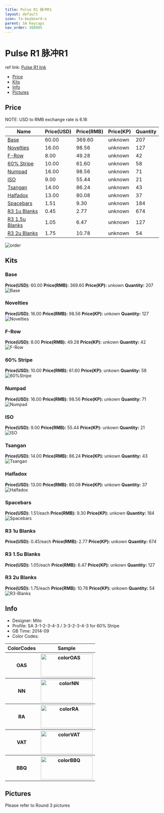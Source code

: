```yaml
---
title: Pulse R1 脉冲R1
layout: default
icon: fa-keyboard-o
parent: SA Keycaps
nav_order: 360985
---
```


# Pulse R1 脉冲R1

ref link: [Pulse R1 link](https://geekhack.org/index.php?topic=62554.0)

* [Price](#price)
* [Kits](#kits)
* [Info](#info)
* [Pictures](#pictures)

## Price

NOTE: USD to RMB exchange rate is 6.16

| Name          | Price(USD)    | Price(RMB)  | Price(KP)  | Quantity |
| ------------- | ------------- | ----------- | ---------- | -------- |
|[Base](#base)|60.00|369.60|unknown|207|
|[Novelties](#novelties)|16.00|98.56|unknown|127|
|[F-Row](#f-row)|8.00|49.28|unknown|42|
|[60% Stripe](#60-stripe)|10.00|61.60|unknown|58|
|[Numpad](#numpad)|16.00|98.56|unknown|71|
|[ISO](#iso)|9.00|55.44|unknown|21|
|[Tsangan](#tsangan)|14.00|86.24|unknown|43|
|[Halfadox](#halfadox)|13.00|80.08|unknown|37|
|[Spacebars](#spacebars)|1.51|9.30|unknown|184|
|[R3 1u Blanks](#r3-1u-blanks)|0.45|2.77|unknown|674|
|[R3 1.5u Blanks](#r3-15u-blanks)|1.05|6.47|unknown|127|
|[R3 2u Blanks](#r3-2u-blanks)|1.75|10.78|unknown|54|

<img src="{{ 'assets/images/sa-keycaps/pulser1/order.png' | relative_url }}" alt="order" class="image featured">

## Kits
### Base
**Price(USD):** 60.00   **Price(RMB):** 369.60  **Price(KP):** unkown   **Quantity:** 207  
<img src="{{ 'assets/images/sa-keycaps/pulser1/kits_pics/r1base.png' | relative_url }}" alt="Base" class="image featured">

### Novelties
**Price(USD):** 16.00   **Price(RMB):** 98.56  **Price(KP):** unkown   **Quantity:** 127   
<img src="{{ 'assets/images/sa-keycaps/pulser1/kits_pics/r1novelties.png' | relative_url }}" alt="Novelties" class="image featured">

### F-Row
**Price(USD):** 8.00   **Price(RMB):** 49.28   **Price(KP):** unkown   **Quantity:** 42  
<img src="{{ 'assets/images/sa-keycaps/pulser1/kits_pics/r1f-row.png' | relative_url }}" alt="F-Row" class="image featured">

### 60% Stripe
**Price(USD):** 10.00   **Price(RMB):** 61.60   **Price(KP):** unkown   **Quantity:** 58  
<img src="{{ 'assets/images/sa-keycaps/pulser1/kits_pics/r160stripe.png' | relative_url }}" alt="60%Stripe" class="image featured">

### Numpad
**Price(USD):** 16.00   **Price(RMB):** 98.56  **Price(KP):** unkown   **Quantity:** 71  
<img src="{{ 'assets/images/sa-keycaps/pulser1/kits_pics/r1numpad.png' | relative_url }}" alt="Numpad" class="image featured">

### ISO
**Price(USD):** 9.00   **Price(RMB):** 55.44   **Price(KP):** unkown   **Quantity:** 21  
<img src="{{ 'assets/images/sa-keycaps/pulser1/kits_pics/r1iso.png' | relative_url }}" alt="ISO" class="image featured">

### Tsangan
**Price(USD):** 14.00   **Price(RMB):** 86.24   **Price(KP):** unkown   **Quantity:** 43   
<img src="{{ 'assets/images/sa-keycaps/pulser1/kits_pics/r1tsangan.png' | relative_url }}" alt="Tsangan" class="image featured">

### Halfadox
**Price(USD):** 13.00   **Price(RMB):** 80.08  **Price(KP):** unkown   **Quantity:** 37  
<img src="{{ 'assets/images/sa-keycaps/pulser1/kits_pics/r1halfadox.png' | relative_url }}" alt="Halfadox" class="image featured">

### Spacebars
**Price(USD):** 1.51/each    **Price(RMB):** 9.30   **Price(KP):** unkown   **Quantity:** 184  
<img src="{{ 'assets/images/sa-keycaps/pulser1/kits_pics/r1spacebars.png' | relative_url }}" alt="Spacebars" class="image featured">

### R3 1u Blanks
**Price(USD):** 0.45/each    **Price(RMB):** 2.77    **Price(KP):** unkown   **Quantity:** 674  
### R3 1.5u Blanks
**Price(USD):** 1.05/each    **Price(RMB):** 6.47    **Price(KP):** unkown   **Quantity:** 127  
### R3 2u Blanks
**Price(USD):** 1.75/each    **Price(RMB):** 10.78    **Price(KP):** unkown   **Quantity:** 54     
<img src="{{ 'assets/images/sa-keycaps/pulser1/kits_pics/r1blanks.png' | relative_url }}" alt="R3-Blanks" class="image featured">


## Info
* Designer: Mito
* Profile: SA 3-1-2-3-4-3 / 3-3-2-3-4-3 for 60% Stripe
* GB Time: 2014-09
* Color Codes:  
<table style="width:100%">
  <tr>
    <th>ColorCodes</th>
    <th>Sample</th>
  </tr>
  <tr>
    <th>OAS</th>
    <th><img src="{{ 'assets/images/sa-keycaps/SP_ColorCodes/abs/SP_Abs_ColorCodes_OAS.png' | relative_url }}" alt="colorOAS" height="75" width="170"></th>
  </tr>
  <tr>
    <th>NN</th>
    <th><img src="{{ 'assets/images/sa-keycaps/SP_ColorCodes/abs/SP_Abs_ColorCodes_NN.png' | relative_url }}" alt="colorNN" height="75" width="170"></th>
  </tr>
  <tr>
    <th>RA</th>
    <th><img src="{{ 'assets/images/sa-keycaps/SP_ColorCodes/abs/SP_Abs_ColorCodes_RA.png' | relative_url }}" alt="colorRA" height="75" width="170"></th>
  </tr>
  <tr>
    <th>VAT</th>
    <th><img src="{{ 'assets/images/sa-keycaps/SP_ColorCodes/abs/SP_Abs_ColorCodes_VAT.png' | relative_url }}" alt="colorVAT" height="75" width="170"></th>
  </tr>
  <tr>
    <th>BBQ</th>
    <th><img src="{{ 'assets/images/sa-keycaps/SP_ColorCodes/abs/SP_Abs_ColorCodes_BBQ.png' | relative_url }}" alt="colorBBQ" height="75" width="170"></th>
  </tr>
</table>

## Pictures
Please refer to Round 3 pictures
